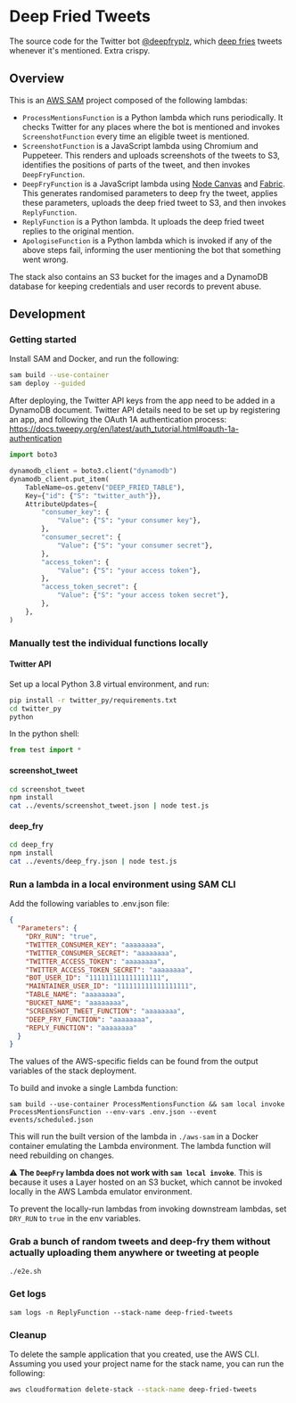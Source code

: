 # Deep Fried Tweets

The source code for the Twitter bot [@deepfryplz][bot], which [deep fries][gis] tweets whenever it's mentioned. Extra crispy.

[gis]: https://www.google.com/search?q=deep+fried+memes&tbm=isch
[bot]: https://twitter.com/deepfryplz

## Overview

This is an [AWS SAM][sam] project composed of the following lambdas:

- `ProcessMentionsFunction` is a Python lambda which runs periodically. It checks Twitter for any places where the bot is mentioned and invokes `ScreenshotFunction` every time an eligible tweet is mentioned.
- `ScreenshotFunction` is a JavaScript lambda using Chromium and Puppeteer. This renders and uploads screenshots of the tweets to S3, identifies the positions of parts of the tweet, and then invokes `DeepFryFunction`.
- `DeepFryFunction` is a JavaScript lambda using [Node Canvas][canvas] and [Fabric][fabric]. This generates randomised parameters to deep fry the tweet, applies these parameters, uploads the deep fried tweet to S3, and then invokes `ReplyFunction`.
- `ReplyFunction` is a Python lambda. It uploads the deep fried tweet replies to the original mention.
- `ApologiseFunction` is a Python lambda which is invoked if any of the above steps fail, informing the user mentioning the bot that something went wrong.

The stack also contains an S3 bucket for the images and a DynamoDB database for keeping credentials and user records to prevent abuse.

[sam]: https://aws.amazon.com/serverless/sam/
[canvas]: https://github.com/Automattic/node-canvas
[fabric]: http://fabricjs.com/

## Development

### Getting started

Install SAM and Docker, and run the following:

```bash
sam build --use-container
sam deploy --guided
```

After deploying, the Twitter API keys from the app need to be added in a DynamoDB document. Twitter API details need to be set up by registering an app, and following the OAuth 1A authentication process: https://docs.tweepy.org/en/latest/auth_tutorial.html#oauth-1a-authentication

```py
import boto3

dynamodb_client = boto3.client("dynamodb")
dynamodb_client.put_item(
    TableName=os.getenv("DEEP_FRIED_TABLE"),
    Key={"id": {"S": "twitter_auth"}},
    AttributeUpdates={
        "consumer_key": {
            "Value": {"S": "your consumer key"},
        },
        "consumer_secret": {
            "Value": {"S": "your consumer secret"},
        },
        "access_token": {
            "Value": {"S": "your access token"},
        },
        "access_token_secret": {
            "Value": {"S": "your access token secret"},
        },
    },
)
```

### Manually test the individual functions locally

#### Twitter API

Set up a local Python 3.8 virtual environment, and run:

```bash
pip install -r twitter_py/requirements.txt
cd twitter_py
python
```

In the python shell:

```py
from test import *
```

#### screenshot_tweet

```bash
cd screenshot_tweet
npm install
cat ../events/screenshot_tweet.json | node test.js
```

#### deep_fry

```bash
cd deep_fry
npm install
cat ../events/deep_fry.json | node test.js
```

### Run a lambda in a local environment using SAM CLI

Add the following variables to .env.json file:

```json
{
  "Parameters": {
    "DRY_RUN": "true",
    "TWITTER_CONSUMER_KEY": "aaaaaaaa",
    "TWITTER_CONSUMER_SECRET": "aaaaaaaa",
    "TWITTER_ACCESS_TOKEN": "aaaaaaaa",
    "TWITTER_ACCESS_TOKEN_SECRET": "aaaaaaaa",
    "BOT_USER_ID": "111111111111111111",
    "MAINTAINER_USER_ID": "111111111111111111",
    "TABLE_NAME": "aaaaaaaa",
    "BUCKET_NAME": "aaaaaaaa",
    "SCREENSHOT_TWEET_FUNCTION": "aaaaaaaa",
    "DEEP_FRY_FUNCTION": "aaaaaaaa",
    "REPLY_FUNCTION": "aaaaaaaa"
  }
}
```

The values of the AWS-specific fields can be found from the output variables of the stack deployment.

To build and invoke a single Lambda function:

```
sam build --use-container ProcessMentionsFunction && sam local invoke ProcessMentionsFunction --env-vars .env.json --event events/scheduled.json
```

This will run the built version of the lambda in `./aws-sam` in a Docker container emulating the Lambda environment. The lambda function will need rebuilding on changes.

⚠️ **The `DeepFry` lambda does not work with `sam local invoke`**. This is because it uses a Layer hosted on an S3 bucket, which cannot be invoked locally in the AWS Lambda emulator environment.

To prevent the locally-run lambdas from invoking downstream lambdas, set `DRY_RUN` to `true` in the env variables.

### Grab a bunch of random tweets and deep-fry them without actually uploading them anywhere or tweeting at people

```bash
./e2e.sh
```

### Get logs

```
sam logs -n ReplyFunction --stack-name deep-fried-tweets
```

### Cleanup

To delete the sample application that you created, use the AWS CLI. Assuming you used your project name for the stack name, you can run the following:

```bash
aws cloudformation delete-stack --stack-name deep-fried-tweets
```
